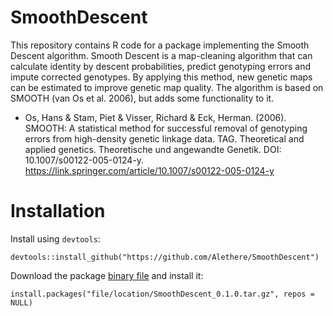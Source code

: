 # SmoothDescent
This repository contains R code for a package implementing the Smooth Descent algorithm. Smooth Descent is a map-cleaning algorithm that can calculate identity by descent probabilities, predict genotyping errors and impute corrected genotypes. By applying this method, new genetic maps can be estimated to improve genetic map quality. The algorithm is based on SMOOTH (van Os et al. 2006), but adds some functionality to it. 

* Os, Hans & Stam, Piet & Visser, Richard & Eck, Herman. (2006). SMOOTH: A statistical method for successful removal of genotyping errors from high-density genetic linkage data. TAG. Theoretical and applied genetics. Theoretische und angewandte Genetik. DOI: 10.1007/s00122-005-0124-y. https://link.springer.com/article/10.1007/s00122-005-0124-y

# Installation
Install using `devtools`:
```
devtools::install_github("https://github.com/Alethere/SmoothDescent")
```
Download the package [binary file](https://github.com/Alethere/SmoothDescent/raw/master/SmoothDescent_0.1.0.tar.gz) and install it:
```
install.packages("file/location/SmoothDescent_0.1.0.tar.gz", repos = NULL)
```
